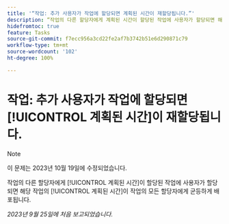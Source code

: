 ```yaml
---
title: '“작업: 추가 사용자가 작업에 할당되면 계획된 시간이 재할당됩니다.”'
description: “작업의 다른 할당자에게 계획된 시간이 할당된 작업에 사용자가 할당되면 해당 작업의 계획된 시간이 작업의 모든 할당자에게 균등하게 배포됩니다. ”
hidefromtoc: true
feature: Tasks
source-git-commit: f7ecc956a3cd22fe2af7b3742b51e6d290871c79
workflow-type: tm+mt
source-wordcount: '102'
ht-degree: 100%

---
```



# 작업: 추가 사용자가 작업에 할당되면 [!UICONTROL 계획된 시간]이 재할당됩니다.

>[!NOTE]
>
>이 문제는 2023년 10월 19일에 수정되었습니다.

작업의 다른 할당자에게 [!UICONTROL 계획된 시간]이 할당된 작업에 사용자가 할당되면 해당 작업의 [!UICONTROL 계획된 시간]이 작업의 모든 할당자에게 균등하게 배포됩니다.

_2023년 9월 25일에 처음 보고되었습니다._
